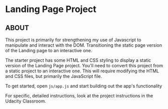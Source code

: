 # Landing Page Project

## ABOUT

This project is primarily for strengthening my use of Javascript to manipulate and interact with the DOM. Transitioning the static page version of the Landing page to an interactive one. 


The starter project has some HTML and CSS styling to display a static version of the Landing Page project. You'll need to convert this project from a static project to an interactive one. This will require modifying the HTML and CSS files, but primarily the JavaScript file.

To get started, open `js/app.js` and start building out the app's functionality

For specific, detailed instructions, look at the project instructions in the Udacity Classroom.
